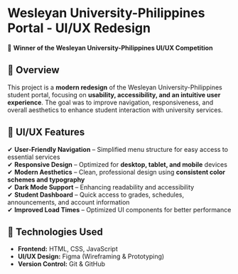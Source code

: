 # Wesleyan University-Philippines Portal - UI/UX Redesign  

🚀 **Winner of the Wesleyan University-Philippines UI/UX Competition**  

## 📌 Overview  
This project is a **modern redesign** of the Wesleyan University-Philippines student portal, focusing on **usability, accessibility, and an intuitive user experience**. The goal was to improve navigation, responsiveness, and overall aesthetics to enhance student interaction with university services.  

## 🎨 UI/UX Features  
✔ **User-Friendly Navigation** – Simplified menu structure for easy access to essential services  
✔ **Responsive Design** – Optimized for **desktop, tablet, and mobile** devices  
✔ **Modern Aesthetics** – Clean, professional design using **consistent color schemes and typography**  
✔ **Dark Mode Support** – Enhancing readability and accessibility  
✔ **Student Dashboard** – Quick access to grades, schedules, announcements, and account information  
✔ **Improved Load Times** – Optimized UI components for better performance  

## 🔧 Technologies Used  
- **Frontend:** HTML, CSS, JavaScript  
- **UI/UX Design:** Figma (Wireframing & Prototyping)  
- **Version Control:** Git & GitHub  


